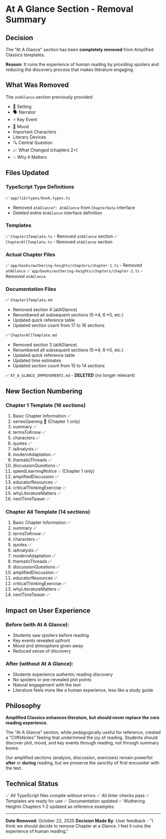 # At A Glance Section - Removal Summary

## Decision

The "At A Glance" section has been **completely removed** from Amplified Classics templates. 

**Reason**: It ruins the experience of human reading by providing spoilers and reducing the discovery process that makes literature engaging.

## What Was Removed

The `atAGlance` section previously provided:
- 📍 Setting
- 🗣️ Narrator
- ⚡ Key Event
- 🌙 Mood
- Important Characters
- Literary Devices
- 🔍 Central Question
- 📈 What Changed (chapters 2+)
- 💡 Why It Matters

## Files Updated

### TypeScript Type Definitions
✅ `app/lib/types/book.types.ts`
- Removed `atAGlance?: AtAGlance` from `ChapterData` interface
- Deleted entire `AtAGlance` interface definition

### Templates
✅ `Chapter1Template.ts` - Removed `atAGlance` section
✅ `ChapterAllTemplate.ts` - Removed `atAGlance` section

### Actual Chapter Files
✅ `app/books/wuthering-heights/chapters/chapter-1.ts` - Removed `atAGlance`
✅ `app/books/wuthering-heights/chapters/chapter-2.ts` - Removed `atAGlance`

### Documentation Files
✅ `Chapter1Template.md`
- Removed section 4 (atAGlance)
- Renumbered all subsequent sections (5→4, 6→5, etc.)
- Updated quick reference table
- Updated section count from 17 to 16 sections

✅ `ChapterAllTemplate.md`
- Removed section 3 (atAGlance)
- Renumbered all subsequent sections (5→4, 6→5, etc.)
- Updated quick reference table
- Updated time estimates
- Updated section count from 15 to 14 sections

✅ `AT_A_GLANCE_IMPROVEMENTS.md` - **DELETED** (no longer relevant)

## New Section Numbering

### Chapter 1 Template (16 sections)
1. Basic Chapter Information ✅
2. seriesOpening 🎯 (Chapter 1 only)
3. summary ✅
4. termsToKnow ✅
5. characters ✅
6. quotes ✅
7. iaAnalysis ✅
8. modernAdaptation ✅
9. thematicThreads ✅
10. discussionQuestions ✅
11. speedLearningNotice 💡 (Chapter 1 only)
12. amplifiedDiscussion ✅
13. educatorResources ✅
14. criticalThinkingExercise ✅
15. whyLiteratureMatters ✅
16. nextTimeTeaser ✅

### Chapter All Template (14 sections)
1. Basic Chapter Information ✅
2. summary ✅
3. termsToKnow ✅
4. characters ✅
5. quotes ✅
6. iaAnalysis ✅
7. modernAdaptation ✅
8. thematicThreads ✅
9. discussionQuestions ✅
10. amplifiedDiscussion ✅
11. educatorResources ✅
12. criticalThinkingExercise ✅
13. whyLiteratureMatters ✅
14. nextTimeTeaser ✅

## Impact on User Experience

### Before (with At A Glance):
- Students saw spoilers before reading
- Key events revealed upfront
- Mood and atmosphere given away
- Reduced sense of discovery

### After (without At A Glance):
- Students experience authentic reading discovery
- No spoilers or pre-revealed plot points
- Natural engagement with the text
- Literature feels more like a human experience, less like a study guide

## Philosophy

**Amplified Classics enhances literature, but should never replace the core reading experience.**

The "At A Glance" section, while pedagogically useful for reference, created a "CliffsNotes" feeling that undermined the joy of reading. Students should discover plot, mood, and key events through reading, not through summary boxes.

Our amplified sections (analysis, discussion, exercises) remain powerful **after** or **during** reading, but we preserve the sanctity of first encounter with the text.

## Technical Status

✅ All TypeScript files compile without errors
✅ All linter checks pass
✅ Templates are ready for use
✅ Documentation updated
✅ Wuthering Heights Chapters 1-2 updated as reference examples

---

**Date Removed**: October 22, 2025
**Decision Made By**: User feedback - "I think we should decide to remove Chapter at a Glance. I feel it ruins the experience of human reading."

